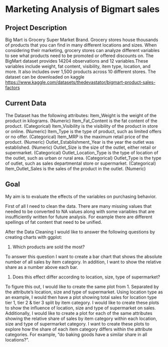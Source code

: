 # Marketing Analysis of Bigmart sales

## Project Description

Big Mart is Grocery Super Market Brand. Grocery stores house thousands
of products that you can find in many different locations and sizes.
When considering their marketing, grocery stores can analyze different
variables to see what products need to be promoted or offered discounts
on. The BigMart dataset provides 14204 observations and 12
variables.These variables include weight, fat content, visibility, item
type, location, and more. It also includes over 1,500 products across 10
different stores. The dataset can be downloaded on kaggle
<https://www.kaggle.com/datasets/thedevastator/bigmart-product-sales-factors>

## Current Data

The Dataset has the following attributes: Item\_Weight is the weight of
the product in kilograms. (Numeric) Item\_Fat\_Content is the fat
content of the product. (Categorical) Item\_Visibility is the visibility
of the product in store or online. (Numeric) Item\_Type is the type of
product, such as limited offers or no offer. (Categorical) Item\_MRP is
the maximum retail price of the product. (Numeric)
Outlet\_Establishment\_Year is the year the outlet was established.
(Numeric) Outlet\_Size is the size of the outlet, either retail or
supermarket. (Categorical) Outlet\_Location\_Type is the type of
location of the outlet, such as urban or rural area. (Categorical)
Outlet\_Type is the type of outlet, such as sales departmental store or
supermarket. (Categorical) Item\_Outlet\_Sales is the sales of the
product in the outlet. (Numeric)

## Goal

My aim is to evaluate the effects of the variables on purchasing
behavior.

First of all I need to clean the data. There are many missing values
that needed to be converted to NA values along with some variables that
are insufficiently written for future analysis. For example there are
different spellings of fat content that need to be unified.

After the Data Cleaning I would like to answer the following questions
by creating charts with ggplot:

1.  Which products are sold the most?

To answer this question I want to create a bar chart that shows the
absolute number of all sales by item category. In addition, I want to
show the relative share as a number above each bar.

1.  Does this effect differ according to location, size, type of
    supermarket?

To figure this out, I would like to create the same plot from 1.
Separated by the attribute’s location, size and type of supermarket.
Using location type as an example, I would then have a plot showing
total sales for location type tier 1, tier 2 & tier 3 split by item
category. I would like to create these plots to show the influence of
location, size and type of supermarket on sales. Additionally, I would
like to create a plot for each of the same attributes showing the
relative share of sales by item category within each location, size and
type of supermarket category. I want to create these plots to explore
how the share of each item category differs within the attribute
categories. For example, “do baking goods have a similar share in all
locations?”.
